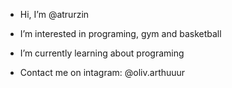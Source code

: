 -  Hi, I’m @atrurzin
-  I’m interested in programing, gym and basketball
-  I’m currently learning about programing 
 
-  Contact me on intagram: @oliv.arthuuur


<!---
atrurzin/atrurzin is a ✨ special ✨ repository because its `README.md` (this file) appears on your GitHub profile.
You can click the Preview link to take a look at your changes.
--->
